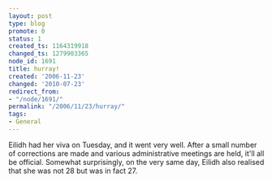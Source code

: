 ```yaml
---
layout: post
type: blog
promote: 0
status: 1
created_ts: 1164319918
changed_ts: 1279903365
node_id: 1691
title: hurray!
created: '2006-11-23'
changed: '2010-07-23'
redirect_from:
- "/node/1691/"
permalink: "/2006/11/23/hurray/"
tags:
- General
---
```

Eilidh had her viva on Tuesday, and it went very well. After a small number of corrections are made and various administrative meetings are held, it'll all be official. Somewhat surprisingly, on the very same day, Eilidh also realised that she was not 28 but was in fact 27.
<!--break-->
